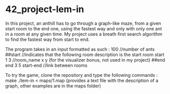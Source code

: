 # 42_project-lem-in
In this project, an anthill has to go through a graph-like maze, from a given start room to the end one, using the fastest way and only with only one ant in a room at any given time. My project uses a breath first search algorithm to find the fastest way from start to end.

The program takes in an input formatted as such :
100          //number of ants
##start      //indicates that the following room description is the start room
start 1 3    //room_name x y (for the visualizer bonus, not used in my project)
##end
end 3 5
start-end    //link between rooms

To try the game, clone the repository and type the following commands :
make
./lem-in < maps/1.map (provides a text file with the description of a graph, other examples are in the maps folder)
